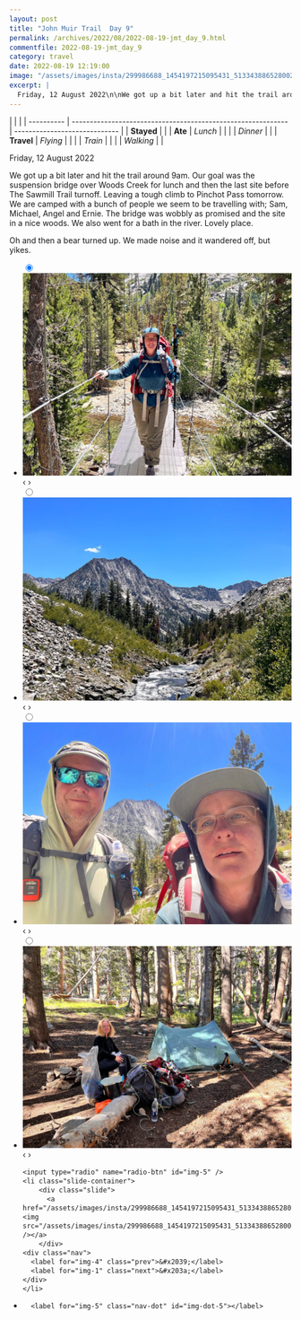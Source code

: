 ```yaml
---
layout: post
title: "John Muir Trail  Day 9"
permalink: /archives/2022/08/2022-08-19-jmt_day_9.html
commentfile: 2022-08-19-jmt_day_9
category: travel
date: 2022-08-19 12:19:00
image: "/assets/images/insta/299986688_1454197215095431_5133438865280021805_n_17987905255558766.jpg"
excerpt: |
  Friday, 12 August 2022\n\nWe got up a bit later and hit the trail around 9am. Our goal was the suspension bridge over Woods Creek for lunch and then the last site before The Sawmill Trail turnoff. Leaving a tough climb to Pinchot Pass tomorrow. We are camped with a bunch of people we seem to be travelling with; Sam, Michael, Angel and Ernie. The bridge was wobbly as promised and the site in a nice woods. We also went for a bath in the river. Lovely place. \n\nOh and then a bear turned up. We made noise and it wandered off, but yikes.
---
```


|            |                                                              |
| ---------- | ------------------------------------------------------------ | ----------------------------- |
| **Stayed** |  |
| **Ate**    | _Lunch_                                                      |          |
|            | _Dinner_                                                     |          |
| **Travel** | _Flying_                                                     |          |
|            | _Train_                                                      |          |
|            | _Walking_                                                    |          |


Friday, 12 August 2022

We got up a bit later and hit the trail around 9am. Our goal was the suspension bridge over Woods Creek for lunch and then the last site before The Sawmill Trail turnoff. Leaving a tough climb to Pinchot Pass tomorrow. We are camped with a bunch of people we seem to be travelling with; Sam, Michael, Angel and Ernie. The bridge was wobbly as promised and the site in a nice woods. We also went for a bath in the river. Lovely place. 

Oh and then a bear turned up. We made noise and it wandered off, but yikes.


<ul class="slides">
    <input type="radio" name="radio-btn" id="img-1" checked="checked" />
    <li class="slide-container">
        <div class="slide">
          <a href="/assets/images/insta/300111218_588813316205221_278447066509581513_n_18215979589195146.jpg"><img src="/assets/images/insta/300111218_588813316205221_278447066509581513_n_18215979589195146.jpg" /></a>
        </div>
    <div class="nav">
      <label for="img-5" class="prev">&#x2039;</label>
      <label for="img-2" class="next">&#x203a;</label>
    </div>
    </li>
        <input type="radio" name="radio-btn" id="img-2"  />
    <li class="slide-container">
        <div class="slide">
          <a href="/assets/images/insta/299991343_391884149724256_6521862025223450578_n_17958563671936261.jpg"><img src="/assets/images/insta/299991343_391884149724256_6521862025223450578_n_17958563671936261.jpg" /></a>
        </div>
    <div class="nav">
      <label for="img-1" class="prev">&#x2039;</label>
      <label for="img-3" class="next">&#x203a;</label>
    </div>
    </li>
        <input type="radio" name="radio-btn" id="img-3"  />
    <li class="slide-container">
        <div class="slide">
          <a href="/assets/images/insta/299915795_1752532065084818_2425007693250711140_n_18049456780351919.jpg"><img src="/assets/images/insta/299915795_1752532065084818_2425007693250711140_n_18049456780351919.jpg" /></a>
        </div>
    <div class="nav">
      <label for="img-2" class="prev">&#x2039;</label>
      <label for="img-4" class="next">&#x203a;</label>
    </div>
    </li>
        <input type="radio" name="radio-btn" id="img-4"  />
    <li class="slide-container">
        <div class="slide">
          <a href="/assets/images/insta/300211260_405049364857669_7628001440342657981_n_18013429897434515.jpg"><img src="/assets/images/insta/300211260_405049364857669_7628001440342657981_n_18013429897434515.jpg" /></a>
        </div>
    <div class="nav">
      <label for="img-3" class="prev">&#x2039;</label>
      <label for="img-5" class="next">&#x203a;</label>
    </div>
    </li>
    
    <input type="radio" name="radio-btn" id="img-5" />
    <li class="slide-container">
        <div class="slide">
          <a href="/assets/images/insta/299986688_1454197215095431_5133438865280021805_n_17987905255558766.jpg"><img src="/assets/images/insta/299986688_1454197215095431_5133438865280021805_n_17987905255558766.jpg" /></a>
        </div>
    <div class="nav">
      <label for="img-4" class="prev">&#x2039;</label>
      <label for="img-1" class="next">&#x203a;</label>
    </div>
    </li>
			
<li class="nav-dots">
      <label for="img-1" class="nav-dot" id="img-dot-1"></label>
      <label for="img-2" class="nav-dot" id="img-dot-2"></label>
      <label for="img-3" class="nav-dot" id="img-dot-3"></label>
      <label for="img-4" class="nav-dot" id="img-dot-4"></label>

      <label for="img-5" class="nav-dot" id="img-dot-5"></label>

</li>
</ul>        
             

		